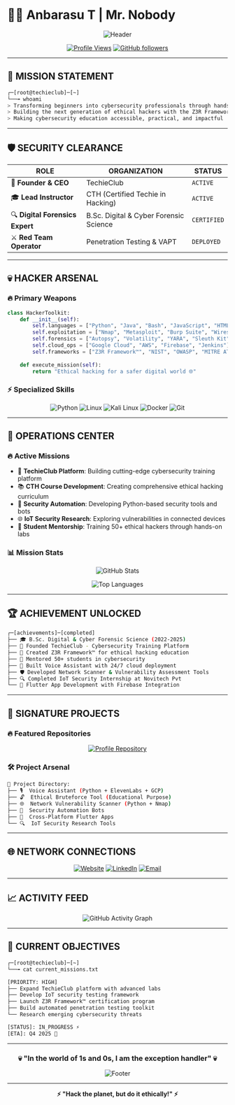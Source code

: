 # 👨‍💻 Anbarasu T | Mr. Nobody
<div align="center">

![Header](https://readme-typing-svg.herokuapp.com?font=Fira+Code&size=30&duration=3000&pause=1000&color=00F7FF&center=true&vCenter=true&width=600&lines=Ethical+Hacker+%7C+Red+Team+Lead;Founder+%26+CEO+of+TechieClub;Cybersecurity+Researcher;Digital+Forensics+Expert;Z3R+Framework+Creator)

[![Profile Views](https://komarev.com/ghpvc/?username=techie-club&color=00f7ff&style=for-the-badge&label=PROFILE+VIEWS)](https://github.com/techie-club)
[![GitHub followers](https://img.shields.io/github/followers/techie-club?color=00f7ff&style=for-the-badge&logo=github&label=FOLLOWERS)](https://github.com/techie-club?tab=followers)

</div>

---

## 🎯 **MISSION STATEMENT**
```bash
┌─[root@techieclub]─[~]
└──╼ whoami
> Transforming beginners into cybersecurity professionals through hands-on training and real-world experience
> Building the next generation of ethical hackers with the Z3R Framework™
> Making cybersecurity education accessible, practical, and impactful
```

---

## 🛡️ **SECURITY CLEARANCE**
<div align="center">

| **ROLE** | **ORGANIZATION** | **STATUS** |
|----------|------------------|------------|
| 🏢 **Founder & CEO** | TechieClub | `ACTIVE` |
| 🎓 **Lead Instructor** | CTH (Certified Techie in Hacking) | `ACTIVE` |
| 🔍 **Digital Forensics Expert** | B.Sc. Digital & Cyber Forensic Science | `CERTIFIED` |
| ⚔️ **Red Team Operator** | Penetration Testing & VAPT | `DEPLOYED` |

</div>

---

## 💀 **HACKER ARSENAL**

### 🔥 **Primary Weapons**
```python
class HackerToolkit:
    def __init__(self):
        self.languages = ["Python", "Java", "Bash", "JavaScript", "HTML/CSS"]
        self.exploitation = ["Nmap", "Metasploit", "Burp Suite", "Wireshark", "Snort"]
        self.forensics = ["Autopsy", "Volatility", "YARA", "Sleuth Kit"]
        self.cloud_ops = ["Google Cloud", "AWS", "Firebase", "Jenkins"]
        self.frameworks = ["Z3R Framework™", "NIST", "OWASP", "MITRE ATT&CK"]
        
    def execute_mission(self):
        return "Ethical hacking for a safer digital world 🌐"
```

### ⚡ **Specialized Skills**
<div align="center">

![Python](https://img.shields.io/badge/Python-3776AB?style=for-the-badge&logo=python&logoColor=white)
![Linux](https://img.shields.io/badge/Linux-FCC624?style=for-the-badge&logo=linux&logoColor=black)
![Kali Linux](https://img.shields.io/badge/Kali_Linux-557C94?style=for-the-badge&logo=kalilinux&logoColor=white)
![Docker](https://img.shields.io/badge/Docker-2496ED?style=for-the-badge&logo=docker&logoColor=white)
![Git](https://img.shields.io/badge/Git-F05032?style=for-the-badge&logo=git&logoColor=white)

</div>

---

## 🎪 **OPERATIONS CENTER**

### 🔥 **Active Missions**
- 🚀 **TechieClub Platform**: Building cutting-edge cybersecurity training platform
- 📚 **CTH Course Development**: Creating comprehensive ethical hacking curriculum
- 🤖 **Security Automation**: Developing Python-based security tools and bots
- 🌐 **IoT Security Research**: Exploring vulnerabilities in connected devices
- 🎯 **Student Mentorship**: Training 50+ ethical hackers through hands-on labs

### 📊 **Mission Stats**
<div align="center">

![GitHub Stats](https://github-readme-stats.vercel.app/api?username=techie-club&show_icons=true&theme=radical&bg_color=0d1117&title_color=00f7ff&icon_color=00f7ff&text_color=ffffff&border_color=00f7ff)

![Top Languages](https://github-readme-stats.vercel.app/api/top-langs/?username=techie-club&layout=compact&theme=radical&bg_color=0d1117&title_color=00f7ff&text_color=ffffff&border_color=00f7ff)

</div>

---

## 🏆 **ACHIEVEMENT UNLOCKED**

```bash
┌─[achievements]─[completed]
├── 🎓 B.Sc. Digital & Cyber Forensic Science (2022-2025)
├── 🏢 Founded TechieClub - Cybersecurity Training Platform
├── 📜 Created Z3R Framework™ for ethical hacking education
├── 👥 Mentored 50+ students in cybersecurity
├── 🤖 Built Voice Assistant with 24/7 cloud deployment
├── 🛡️ Developed Network Scanner & Vulnerability Assessment Tools
├── 🔍 Completed IoT Security Internship at Novitech Pvt
└── 📱 Flutter App Development with Firebase Integration
```

---

## 🎯 **SIGNATURE PROJECTS**

### 🔥 **Featured Repositories**
<div align="center">

[![Profile Repository](https://github-readme-stats.vercel.app/api/pin/?username=techie-club&repo=techie-club&theme=radical&bg_color=0d1117&title_color=00f7ff&icon_color=00f7ff&text_color=ffffff&border_color=00f7ff)](https://github.com/techie-club/techie-club)

</div>


### 🛠️ **Project Arsenal**
```bash
📁 Project Directory:
├── 🎙️  Voice Assistant (Python + ElevenLabs + GCP)
├── 🔓  Ethical Bruteforce Tool (Educational Purpose)
├── 🌐  Network Vulnerability Scanner (Python + Nmap)
├── 🤖  Security Automation Bots
├── 📱  Cross-Platform Flutter Apps
└── 🔍  IoT Security Research Tools
```

---

## 🌐 **NETWORK CONNECTIONS**

<div align="center">

[![Website](https://img.shields.io/badge/🌐_TechieClub-Website-00f7ff?style=for-the-badge&logo=google-chrome&logoColor=white)](https://techieclub.in)
[![LinkedIn](https://img.shields.io/badge/💼_LinkedIn-Professional-0077B5?style=for-the-badge&logo=linkedin&logoColor=white)](https://linkedin.com/in/techie-club-4631492b7)
[![Email](https://img.shields.io/badge/📧_Contact-techiecluboffl@gmail.com-D14836?style=for-the-badge&logo=gmail&logoColor=white)](mailto:techiecluboffl@gmail.com)

</div>

---

## 📈 **ACTIVITY FEED**

<div align="center">

![GitHub Activity Graph](https://github-readme-activity-graph.vercel.app/graph?username=techie-club&theme=react-dark&bg_color=0d1117&color=00f7ff&line=00f7ff&point=ffffff&hide_border=true)

</div>

---

## 🎯 **CURRENT OBJECTIVES**

```bash
┌─[root@techieclub]─[~]
└──╼ cat current_missions.txt

[PRIORITY: HIGH] 
├── Expand TechieClub platform with advanced labs
├── Develop IoT security testing framework  
├── Launch Z3R Framework™ certification program
├── Build automated penetration testing toolkit
└── Research emerging cybersecurity threats

[STATUS]: IN_PROGRESS ⚡
[ETA]: Q4 2025 🎯
```

---

<div align="center">

### 💀 **"In the world of 1s and 0s, I am the exception handler"** 💀

![Footer](https://readme-typing-svg.herokuapp.com?font=Fira+Code&size=20&duration=2000&pause=1000&color=00F7FF&center=true&vCenter=true&width=500&lines=Ethical+Hacker+by+Day;Security+Researcher+by+Night;Always+Learning%2C+Always+Hacking)

---

**⚡ "Hack the planet, but do it ethically!" ⚡**

</div>
